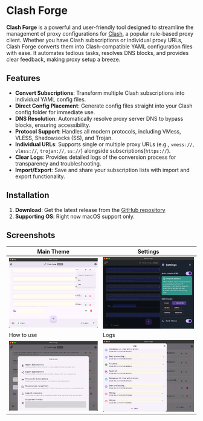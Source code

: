 # Clash Forge

**Clash Forge** is a powerful and user-friendly tool designed to streamline the management of proxy configurations for [Clash](https://github.com/Dreamacro/clash), a popular rule-based proxy client. Whether you have Clash subscriptions or individual proxy URLs, Clash Forge converts them into Clash-compatible YAML configuration files with ease. It automates tedious tasks, resolves DNS blocks, and provides clear feedback, making proxy setup a breeze.

## Features

- **Convert Subscriptions**: Transform multiple Clash subscriptions into individual YAML config files.
- **Direct Config Placement**: Generate config files straight into your Clash config folder for immediate use.
- **DNS Resolution**: Automatically resolve proxy server DNS to bypass blocks, ensuring accessibility.
- **Protocol Support**: Handles all modern protocols, including VMess, VLESS, Shadowsocks (SS), and Trojan.
- **Individual URLs**: Supports single or multiple proxy URLs (e.g., `vmess://`, `vless://`, `trojan://`, `ss://`) alongside subscriptions(`https://`).
- **Clear Logs**: Provides detailed logs of the conversion process for transparency and troubleshooting.
- **Import/Export**: Save and share your subscription lists with import and export functionality.

## Installation

1. **Download**: Get the latest release from the [GitHub repository](https://github.com/activebook/clash_forge/releases)
2. **Supporting OS**: Right now macOS support only.

## Screenshots
| Main Theme | Settings |
| ------------ | ------------ |
| ![Screen 1](screenshots/screen1.png) | ![Screen 2](screenshots/screen2.png) |
| How to use | Logs |
| ![Screen 3](screenshots/screen3.png) | ![Screen 4](screenshots/screen4.png) |
